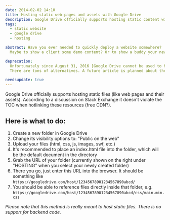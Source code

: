 ```yaml
---
date: 2014-02-02 14:10
title: Hosting static web pages and assets with Google Drive
description: Google Drive officially supports hosting static content with hotlinking capabilities
tags:
  - static website
  - google drive
  - hosting

abstract: Have you ever needed to quickly deploy a website somewhere?
  Maybe to show a client some demo content? Or to show a buddy your newest static web app? Here's the solution.

deprecation:
  Unfortunately since August 31, 2016 [Google Drive cannot be used to host static websites](https://gsuiteupdates.googleblog.com/2015/08/deprecating-web-hosting-support-in.html).
  There are tons of alternatives. A future article is planned about these.

needsupdate: true
---
```


Google Drive officially supports hosting static files (like web pages and their assets).
According to a discussion on Stack Exchange it doesn't violate the TOC when hotlinking these resources (free CDN?).

## Here is what to do:

1. Create a new folder in Google Drive
1. Change its visibility options to: "Public on the web"
1. Upload your files (html, css, js, images, swf, etc.)
1. It's recommended to place an index.html file into the folder, which will be the default document in the directory
1. Grab the URL of your folder (currently shown on the right under "HOSTING" when you select your newly created folder)
1. There you go, just enter this URL into the browser. It should be something like `https://googledrive.com/host/12345678901234567890abcd/`
1. You should be able to reference files directly inside that folder, e.g. `https://googledrive.com/host/12345678901234567890abcd/css/main.min.css`

_Please note that this method is really meant to host static files. There is no support for backend code._
